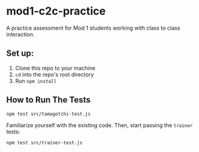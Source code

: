 # mod1-c2c-practice
A practice assessment for Mod 1 students working with class to class interaction.

## Set up:
1. Clone this repo to your machine
2. `cd` into the repo's root directory
3. Run `npm install`

## How to Run The Tests


```
npm test src/tamagotchi-test.js
```

Familiarize yourself with the existing code. Then, start passing the `trainer` tests:

```
npm test src/trainer-test.js
```
